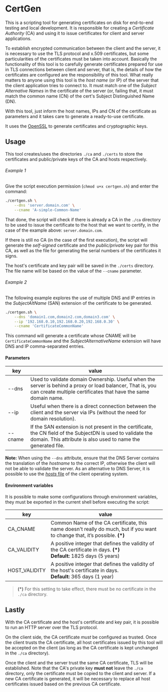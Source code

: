 # CertGen

This is a scripting tool for generating certificates on disk for end-to-end testing and local development. It is responsible for creating a _Certificate Authority_ (CA) and using it to issue certificates for client and server applications.

To establish encrypted communication between the client and the server, it is necessary to use the TLS protocol and x.509 certificates, but some particularities of the certificates must be taken into account. Basically the functionality of this tool is to carefully generate certificates prepared for use in TLS connections between client and server, that is, the details of how the certificates are configured are the responsibility of this tool. What really matters to anyone using this tool is the _host name_ (or IP) of the server that the client application tries to connect to. It must match one of the _Subject Alternative Names_ in the certificate of the server (or, failing that, it must match the common name (CN) of the cert's Subject Distinguished Name (DN).

With this tool, just inform the host names, IPs and CN of the certificate as parameters and it takes care to generate a ready-to-use certificate.

It uses the [OpenSSL](https://www.openssl.org/) to generate certificates and cryptographic keys.

## Usage

This tool creates/uses the directories `./ca` and `./certs` to store the certificates and public/private keys of the CA and hosts respectively.

###### Example 1

Give the script execution permission (`chmod u+x certgen.sh`) and enter the command:

~~~bash
./certgen.sh \
    --dns 'server.domain.com' \
    --cname 'A-simple-Common-Name'
~~~

That done, the script will check if there is already a CA in the `./ca` directory to be used to issue the certificate to the host that we want to certify, in the case of the example above: `server.domain.com`.

If there is still no CA (in the case of the first execution), the script will generate the _self-signed_ certificate and the _public/private_ key pair for this CA, as well as the file for generating the serial numbers of the certificates it signs.

The host's certificate and key pair will be saved in the `./certs` directory. The file name will be based on the value of the `--cname` parameter.

###### Example 2

The following example explores the use of multiple DNS and IP entries in the _SubjectAltName_ (SAN) extension of the certificate to be generated.

~~~bash
./certgen.sh \
    --dns 'domain1.com,domain2.com,domain3.com' \
    --ip '192.168.0.10,192.168.0.20,192.168.0.30' \
    --cname 'CertificateCommonName'
~~~

This command will generate a certificate whose CNAME will be `CertificateCommonName` and the _SubjectAlternativeName_ extension will have DNS and IP comma-separated entries.

#### Parameters

key | value
--- | -----
--dns | Used to validate domain Ownership. Useful when the server is behind a proxy or load balancer, That is, you can create multiple certificates that have the same domain name.
--ip | Useful when there is a direct connection between the client and the server via IPs (without the need for domain resolution).
--cname | If the SAN extension is not present in the certificate, the CN field of the SubjectDN is used to validate the domain. This attribute is also used to name the generated file.

**Note:** When using the `--dns` attribute, ensure that the DNS Server contains the translation of the _hostname_ to the correct IP, otherwise the client will not be able to validate the server. As an alternative to DNS Server, it is possible to use the [_hosts_ file](https://www.howtogeek.com/howto/27350/beginner-geek-how-to-edit-your-hosts-file/) of the client operating system.

#### Environment variables

It is possible to make some configurations through environment variables, they must be exported in the current shell before executing the script:

key | value
--- | -----
CA_CNAME | Common Name of the CA certificate, this name doesn't really do much, but if you want to change that, it’s possible. **(*)**
CA_VALIDITY | A positive integer that defines the validity of the CA certificate in days. **(*)** <br>**Default:** 1825 days (5 years)
HOST_VALIDITY | A positive integer that defines the validity of the host's certificate in days. <br>**Default:** 365 days (1 year)

> **(*)** For this setting to take effect, there must be no certificate in the `./ca` directory.

## Lastly

With the CA certificate and the host's certificate and key pair, it is possible to run an HTTP server over the TLS protocol.

On the client side, the CA certificate _must_ be configured as trusted.
Once the client trusts the CA certificate, all host certificates issued by this tool will be accepted on the client (as long as the CA certificate is kept unchanged in the `./ca` directory).

Once the client and the server trust the same CA certificate, TLS will be established. Note that the CA's private key **must not** leave the `./ca` directory, only the certificate must be copied to the client and server. If a new CA certificate is generated, it will be necessary to replace all host certificates issued based on the previous CA certificate.